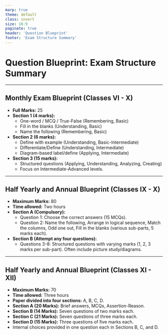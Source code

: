 ```yaml
---
marp: true
theme: default
class: invert
size: 16:9
paginate: true
header: 'Question Blueprint'
footer: 'Exam Structure Summary'
---
```


# Question Blueprint: Exam Structure Summary

---

## Monthly Exam Blueprint (Classes VI - X)

*   **Full Marks:** 25
*   **Section 1 (4 marks):**
    *   One-word / MCQ / True-False (Remembering, Basic)
    *   Fill in the blanks (Understanding, Basic)
    *   Name the following (Remembering, Basic)
*   **Section 2 (6 marks):**
    *   Define with example (Understanding, Basic-Intermediate)
    *   Differentiate/Define (Understanding, Intermediate)
    *   Diagram-based label/define (Applying, Intermediate)
*   **Section 3 (15 marks):**
    *   Structured questions (Applying, Understanding, Analyzing, Creating)
    *   Focus on Intermediate-Advanced levels.

---

## Half Yearly and Annual Blueprint (Classes IX - X)

*   **Maximum Marks:** 80
*   **Time allowed:** Two hours
*   **Section A (Compulsory):**
    *   Question 1: Choose the correct answers (15 MCQs).
    *   Question 2: Name the following, Arrange in logical sequence, Match the columns, Odd one out, Fill in the blanks (various sub-parts, 5 marks each).
*   **Section B (Attempt any four questions):**
    *   Questions 3-8: Structured questions with varying marks (1, 2, 3 marks per sub-part). Often include picture study/diagrams.

---

## Half Yearly and Annual Blueprint (Classes XI - XII)

*   **Maximum Marks:** 70
*   **Time allowed:** Three hours
*   **Paper divided into four sections:** A, B, C, D.
*   **Section A (20 Marks):** Brief answers, MCQs, Assertion-Reason.
*   **Section B (14 Marks):** Seven questions of two marks each.
*   **Section C (21 Marks):** Seven questions of three marks each.
*   **Section D (15 Marks):** Three questions of five marks each.
*   Internal choices provided in one question each in Sections B, C, and D.

